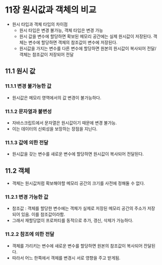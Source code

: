 # 11장 원시값과 객체의 비교
- 원시 타입과 객체 타입의 차이점
  - 원시 타입은 변경 불가능, 객체 타입은 변경 가능
  - 원시 값을 변수에 할당하면 확보된 메모리 공간에는 실제 원시값이 저장된다. 객체는 변수에 할당하면 객체의 참조값이 변수에 저장된다.
  - 원시값을 가지는 변수를 다른 변수에 할당하면 원본의 원시값이 복사되어 전달/ 객체는 참조값이 저장되어 전달

## 11.1 원시 값
### 11.1.1 변경 불가능한 값
- 원시값은 메모리 영역에서의 값 변경이 불가능하다.

### 11.1.2 문자열과 불변성
- 자바스크립트에서 문자열은 원시값이기 때문에 변경 불가능.
- 이는 데이터의 신뢰성을 보장하는 장점을 지닌다.

### 11.1.3 값에 의한 전달
- 원시값을 갖는 변수를 새로운 변수에 할당하면 원시값이 복사되어 전달된다.

## 11.2 객체
- 객체는 원시값처럼 확보해야할 메모리 공간의 크기를 사전에 정해둘 수 없다.

### 11.2.1 변경 가능한 값
- 참조값 : 객체를 할당한 변수에는 객체가 실제로 저장된 메모리 공간의 주소가 저장되어 있음. 이를 참조값이라함.
- 그래서 재할당없이 프로퍼티를 동적으로 추가, 갱신, 삭제가 가능하다.

### 11.2.2 참조에 의한 전달
- 객체를 가리키는 변수에 새로운 변수를 할당하면 원본의 참조값이 복사되어 잔달된다.
- 따라서 어느 한쪽에서 객체를 변경시 서로 영향을 주고 받게됨.
